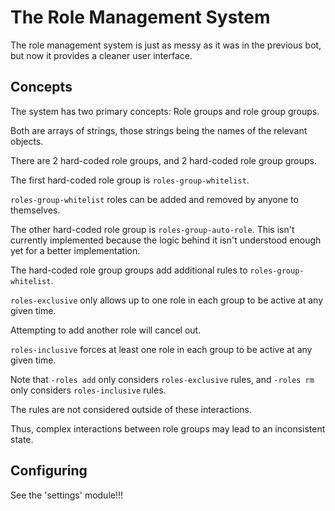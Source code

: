 # The Role Management System

The role management system is just as messy as it was in the previous bot, but now it provides a cleaner user interface.

## Concepts

The system has two primary concepts: Role groups and role group groups.

Both are arrays of strings, those strings being the names of the relevant objects.

There are 2 hard-coded role groups, and 2 hard-coded role group groups.


The first hard-coded role group is `roles-group-whitelist`.

`roles-group-whitelist` roles can be added and removed by anyone to themselves.

The other hard-coded role group is `roles-group-auto-role`.
This isn't currently implemented because the logic behind it isn't understood enough yet for a better implementation.

The hard-coded role group groups add additional rules to `roles-group-whitelist`.

`roles-exclusive` only allows up to one role in each group to be active at any given time.

Attempting to add another role will cancel out.

`roles-inclusive` forces at least one role in each group to be active at any given time.

Note that `-roles add` only considers `roles-exclusive` rules, and `-roles rm` only considers `roles-inclusive` rules.

The rules are not considered outside of these interactions.

Thus, complex interactions between role groups may lead to an inconsistent state.

## Configuring

See the 'settings' module!!!
